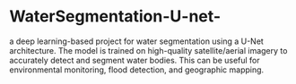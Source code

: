 # WaterSegmentation-U-net-
a deep learning-based project for water segmentation using a U-Net architecture. The model is trained on high-quality satellite/aerial imagery to accurately detect and segment water bodies. This can be useful for environmental monitoring, flood detection, and geographic mapping.
